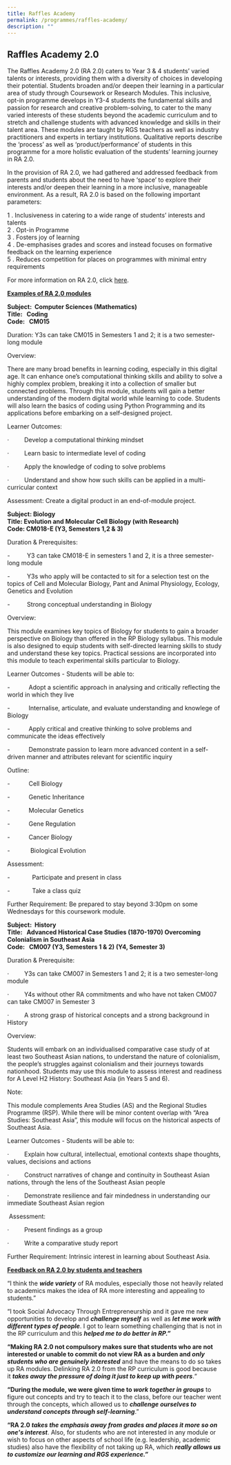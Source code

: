 ```yaml
---
title: Raffles Academy
permalink: /programmes/raffles-academy/
description: ""
---
```

## Raffles Academy 2.0

The Raffles Academy 2.0 (RA 2.0) caters to Year 3 &amp; 4 students’ varied talents or interests, providing them with a diversity of choices in developing their potential. Students broaden and/or deepen their learning in a particular area of study through Coursework or Research Modules. This inclusive, opt-in programme develops in Y3-4 students the fundamental skills and passion for research and creative problem-solving, to cater to the many varied interests of these students beyond the academic curriculum and to stretch and challenge students with advanced knowledge and skills in their talent area. These modules are taught by RGS teachers as well as industry practitioners and experts in tertiary institutions. Qualitative reports describe the ‘process’ as well as ‘product/performance’ of students in this programme for a more holistic evaluation of the students’ learning journey in RA 2.0.&nbsp;

In the provision of RA 2.0, we had gathered and addressed feedback from parents and students about the need to have ‘space’ to explore their interests and/or deepen their learning in a more inclusive, manageable environment. As a result, RA 2.0 is based on the following important parameters:

1 \.  Inclusiveness in catering to a wide range of students’ interests and talents<br>
2 \.  Opt-in Programme<br>
3 \.  Fosters joy of learning<br>
4 \.  De-emphasises grades and scores and instead focuses on formative feedback on the learning experience &nbsp;<br>
5 \.  Reduces competition for places on programmes with minimal entry requirements

For more information on RA 2.0, click [here](/files/2019%20RA%20Handbook.pdf).

**<u>Examples of RA 2.0 modules</u>**

**Subject:&nbsp; Computer Sciences (Mathematics)**<br>
**Title:&nbsp;&nbsp; Coding**&nbsp;<br>
**Code:&nbsp;&nbsp; CM015**

Duration: Y3s can take CM015 in Semesters 1 and 2; it is a two semester-long module

Overview:

There are many broad benefits in learning coding, especially in this digital age. It can enhance one’s computational thinking skills and ability to solve a highly complex problem, breaking it into a collection of smaller but connected problems. Through this module, students will gain a better understanding of the modern digital world while learning to code. Students will also learn the basics of coding using Python Programming and its applications before embarking on a self-designed project.

Learner Outcomes:

·&nbsp;&nbsp;&nbsp;&nbsp;&nbsp;&nbsp;&nbsp;&nbsp;&nbsp;Develop a computational thinking mindset

·&nbsp;&nbsp;&nbsp;&nbsp;&nbsp;&nbsp;&nbsp;&nbsp;&nbsp;Learn basic to intermediate level of coding

·&nbsp;&nbsp;&nbsp;&nbsp;&nbsp;&nbsp;&nbsp;&nbsp;&nbsp;Apply the knowledge of coding to solve problems

·&nbsp;&nbsp;&nbsp;&nbsp;&nbsp;&nbsp;&nbsp;&nbsp;&nbsp;Understand and show how such skills can be applied in a multi-curricular context

Assessment: Create a digital product in an end-of-module project.

**Subject: Biology**<br>
**Title: Evolution and Molecular Cell Biology (with Research)**<br>
**Code: CM018-E (Y3, Semesters 1,2 &amp; 3)**

Duration &amp; Prerequisites:

\-&nbsp; &nbsp; &nbsp; &nbsp; &nbsp; Y3 can take CM018-E in semesters 1 and 2, it is a three semester-long module

\-&nbsp; &nbsp; &nbsp; &nbsp; &nbsp; Y3s who apply will be contacted to sit for a selection test on the topics of Cell and Molecular Biology, Pant and&nbsp;Animal Physiology, Ecology, Genetics and Evolution

\-&nbsp; &nbsp; &nbsp; &nbsp; &nbsp; Strong conceptual understanding in Biology

Overview:

This module examines key topics of Biology for students to gain a broader perspective on Biology than offered in the RP Biology syllabus. This module is also designed to equip students with self-directed learning skills to study and understand these key topics. Practical sessions are incorporated into this module to teach experimental skills particular to Biology.

Learner Outcomes - Students will be able to:

\-&nbsp; &nbsp; &nbsp; &nbsp; &nbsp; &nbsp;Adopt a scientific approach in analysing and critically reflecting the world in which they live

\-&nbsp; &nbsp; &nbsp; &nbsp; &nbsp; &nbsp;Internalise, articulate, and evaluate understanding and knowlege of Biology

\-&nbsp; &nbsp; &nbsp; &nbsp; &nbsp; &nbsp;Apply critical and creative thinking to solve problems and communicate the ideas effectively

\-&nbsp; &nbsp; &nbsp; &nbsp; &nbsp; &nbsp;Demonstrate passion to learn more advanced content in a self-driven manner and attributes relevant for scientific inquiry

Outline:

\-&nbsp; &nbsp; &nbsp; &nbsp; &nbsp; &nbsp;Cell Biology

\-&nbsp; &nbsp; &nbsp; &nbsp; &nbsp; &nbsp;Genetic Inheritance

\-&nbsp; &nbsp; &nbsp; &nbsp; &nbsp; &nbsp;Molecular Genetics

\-&nbsp; &nbsp; &nbsp; &nbsp; &nbsp; &nbsp;Gene Regulation

\-&nbsp; &nbsp; &nbsp; &nbsp; &nbsp; &nbsp;Cancer Biology

\-&nbsp; &nbsp; &nbsp; &nbsp; &nbsp; &nbsp; Biological Evolution

Assessment:

\-&nbsp; &nbsp; &nbsp; &nbsp; &nbsp; &nbsp; &nbsp;Participate and present in class

\-&nbsp; &nbsp; &nbsp; &nbsp; &nbsp; &nbsp; &nbsp;Take a class quiz

Further Requirement: Be prepared to stay beyond 3:30pm on some Wednesdays for this coursework module.

**Subject:&nbsp; History**<br>
**Title:&nbsp;&nbsp; Advanced Historical Case Studies (1870-1970) Overcoming Colonialism in Southeast Asia**<br>
**Code:&nbsp;&nbsp; CM007 (Y3, Semesters 1 &amp; 2) (Y4, Semester 3)**

Duration &amp; Prerequisite:

·&nbsp;&nbsp;&nbsp;&nbsp;&nbsp;&nbsp;&nbsp;&nbsp;&nbsp;Y3s can take CM007 in Semesters 1 and 2; it is a two semester-long module

·&nbsp;&nbsp;&nbsp;&nbsp;&nbsp;&nbsp;&nbsp;&nbsp;&nbsp;Y4s without other RA commitments and who have not taken CM007 can take CM007 in Semester 3

·&nbsp;&nbsp;&nbsp;&nbsp;&nbsp;&nbsp;&nbsp;&nbsp;&nbsp;A strong grasp of historical concepts and a strong background in History

Overview:

Students will embark on an individualised comparative case study of at least two Southeast Asian nations, to understand the nature of colonialism, the people’s struggles against colonialism and their journeys towards nationhood. Students may use this module to assess interest and readiness for A Level H2 History: Southeast Asia (in Years 5 and 6).

Note:

This module complements Area Studies (AS) and the Regional Studies Programme (RSP). While there will be minor content overlap with “Area Studies: Southeast Asia”, this module will focus on the historical aspects of Southeast Asia.&nbsp;

Learner Outcomes - Students will be able to:

·&nbsp;&nbsp;&nbsp;&nbsp;&nbsp;&nbsp;&nbsp;&nbsp;&nbsp;Explain how cultural, intellectual, emotional contexts shape thoughts, values, decisions and actions

·&nbsp;&nbsp;&nbsp;&nbsp;&nbsp;&nbsp;&nbsp;&nbsp;&nbsp;Construct narratives of change and continuity in Southeast Asian nations, through the lens of the Southeast Asian&nbsp;people

·&nbsp;&nbsp;&nbsp;&nbsp;&nbsp;&nbsp;&nbsp;&nbsp;&nbsp;Demonstrate resilience and fair mindedness in understanding our immediate Southeast Asian region

&nbsp;Assessment:

·&nbsp;&nbsp;&nbsp;&nbsp;&nbsp;&nbsp;&nbsp;&nbsp;&nbsp;Present findings as a group

·&nbsp;&nbsp;&nbsp;&nbsp;&nbsp;&nbsp;&nbsp;&nbsp;&nbsp;Write a comparative study report

Further Requirement: Intrinsic interest in learning about Southeast Asia.

**<u>Feedback on RA 2.0 by students and teachers</u>**

“I think the&nbsp;**_wide variety_**&nbsp;of RA modules, especially those not heavily related to academics makes the idea of RA more interesting and appealing to students.”

“I took Social Advocacy Through Entrepreneurship and it gave me new opportunities to develop and&nbsp;**_challenge myself_**&nbsp;as well as&nbsp;**_let me work with different types of people_**. I got to learn something challenging that is not in the RP curriculum and this&nbsp;**_helped me to do better in RP.”_**

**“**Making RA 2.0 not compulsory makes sure that students who are not interested or unable to commit do not view RA as a burden and&nbsp;**_only students who are genuinely interested_**&nbsp;and have the means to do so takes up RA modules. Delinking RA 2.0 from the RP curriculum is good because it&nbsp;**_takes away the pressure of doing it just to keep up with peers_**.“

**“**During the module, we were given time to&nbsp;**_work together in groups_**&nbsp;to figure out concepts and try to teach it to the class, before our teacher went through the concepts, which allowed us to&nbsp;**_challenge ourselves to understand concepts through self-learning_**.”

**“**RA 2.0&nbsp;**_takes the emphasis away from grades and places it more so on one's interest_**. Also, for students who are not interested in any module or wish to focus on other aspects of school life (e.g. leadership, academic studies) also have the flexibility of not taking up RA, which&nbsp;**_really allows us to customize our learning and RGS experience.”_**